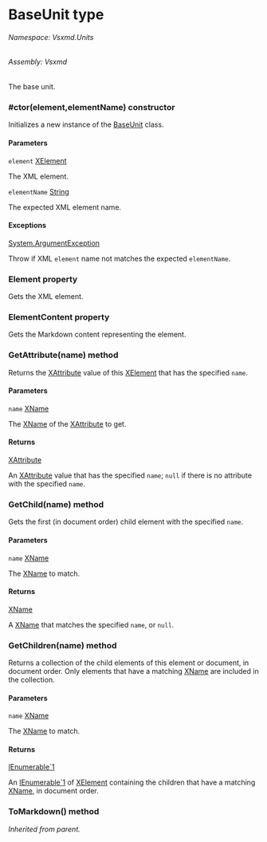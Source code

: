 <a name='T-Vsxmd-Units-BaseUnit'></a>
# BaseUnit type

###### Namespace:  Vsxmd.Units

###### Assembly:  Vsxmd

The base unit.

<a name='M-Vsxmd-Units-BaseUnit-#ctor-System-Xml-Linq-XElement,System-String-'></a>
### #ctor(element,elementName) constructor

Initializes a new instance of the [BaseUnit](/Vsxmd.Units.BaseUnit.md/#T-Vsxmd-Units-BaseUnit) class.

#### Parameters

`element`  [XElement](https://docs.microsoft.com/dotnet/api/System.Xml.Linq.XElement)  

The XML element.

`elementName`  [String](https://docs.microsoft.com/dotnet/api/System.String)  

The expected XML element name.

#### Exceptions

[System.ArgumentException](https://docs.microsoft.com/dotnet/api/System.ArgumentException)  

Throw if XML `element` name not matches the expected `elementName`.

<a name='P-Vsxmd-Units-BaseUnit-Element'></a>
### Element property

Gets the XML element.

<a name='P-Vsxmd-Units-BaseUnit-ElementContent'></a>
### ElementContent property

Gets the Markdown content representing the element.

<a name='M-Vsxmd-Units-BaseUnit-GetAttribute-System-Xml-Linq-XName-'></a>
### GetAttribute(name) method

Returns the [XAttribute](https://docs.microsoft.com/dotnet/api/System.Xml.Linq.XAttribute) value of this [XElement](https://docs.microsoft.com/dotnet/api/System.Xml.Linq.XElement) that has the specified `name`.

#### Parameters

`name`  [XName](https://docs.microsoft.com/dotnet/api/System.Xml.Linq.XName)  

The [XName](https://docs.microsoft.com/dotnet/api/System.Xml.Linq.XName) of the [XAttribute](https://docs.microsoft.com/dotnet/api/System.Xml.Linq.XAttribute) to get.

#### Returns

[XAttribute](https://docs.microsoft.com/dotnet/api/System.Xml.Linq.XAttribute)



An [XAttribute](https://docs.microsoft.com/dotnet/api/System.Xml.Linq.XAttribute) value that has the specified `name`; `null` if there is no attribute with the specified `name`.

<a name='M-Vsxmd-Units-BaseUnit-GetChild-System-Xml-Linq-XName-'></a>
### GetChild(name) method

Gets the first (in document order) child element with the specified `name`.

#### Parameters

`name`  [XName](https://docs.microsoft.com/dotnet/api/System.Xml.Linq.XName)  

The [XName](https://docs.microsoft.com/dotnet/api/System.Xml.Linq.XName) to match.

#### Returns

[XName](https://docs.microsoft.com/dotnet/api/System.Xml.Linq.XName)



A [XName](https://docs.microsoft.com/dotnet/api/System.Xml.Linq.XName) that matches the specified `name`, or `null`.

<a name='M-Vsxmd-Units-BaseUnit-GetChildren-System-Xml-Linq-XName-'></a>
### GetChildren(name) method

Returns a collection of the child elements of this element or document, in document order.
Only elements that have a matching [XName](https://docs.microsoft.com/dotnet/api/System.Xml.Linq.XName) are included in the collection.

#### Parameters

`name`  [XName](https://docs.microsoft.com/dotnet/api/System.Xml.Linq.XName)  

The [XName](https://docs.microsoft.com/dotnet/api/System.Xml.Linq.XName) to match.

#### Returns

[IEnumerable\`1](https://docs.microsoft.com/dotnet/api/System.Collections.Generic.IEnumerable`1)



An [IEnumerable\`1](https://docs.microsoft.com/dotnet/api/System.Collections.Generic.IEnumerable`1) of [XElement](https://docs.microsoft.com/dotnet/api/System.Xml.Linq.XElement) containing the children that have a matching [XName](https://docs.microsoft.com/dotnet/api/System.Xml.Linq.XName), in document order.

<a name='M-Vsxmd-Units-BaseUnit-ToMarkdown'></a>
### ToMarkdown() method

*Inherited from parent.*
